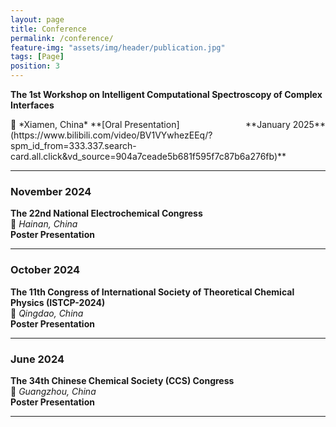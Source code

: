 ```yaml
---
layout: page
title: Conference
permalink: /conference/
feature-img: "assets/img/header/publication.jpg"
tags: [Page]
position: 3
---
```

**The 1st Workshop on Intelligent Computational Spectroscopy of Complex Interfaces**  
<div style="float: right;">**January 2025**</div>  
<!-- ### **January 2025**
**The 1st Workshop on Intelligent Computational Spectroscopy of Complex Interfaces**   -->
📍 *Xiamen, China*  
**[Oral Presentation](https://www.bilibili.com/video/BV1VYwhezEEq/?spm_id_from=333.337.search-card.all.click&vd_source=904a7ceade5b681f595f7c87b6a276fb)** 

---

### **November 2024**
**The 22nd National Electrochemical Congress**  
📍 *Hainan, China*  
**Poster Presentation** 

---

### **October 2024**
**The 11th Congress of International Society of Theoretical Chemical Physics (ISTCP-2024)**  
📍 *Qingdao, China*  
**Poster Presentation** 

---

### **June 2024**
**The 34th Chinese Chemical Society (CCS) Congress**  
📍 *Guangzhou, China*  
**Poster Presentation** 

---


